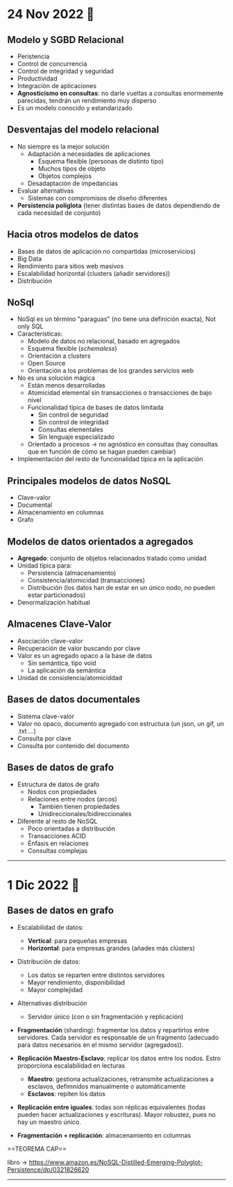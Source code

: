 # 24 Nov 2022 🦂

## Modelo y SGBD Relacional
- Peristencia
- Control de concurrencia
- Control de integridad y seguridad
- Productividad 
- Integración de aplicaciones
- **Agnosticismo en consultas**: no darle vueltas a consultas enormemente parecidas, tendrán un rendimiento muy disperso
- Es un modelo conocido y estandarizado

## Desventajas del modelo relacional
- No siempre es la mejor solución
	- Adaptación a necesidades de aplicaciones
		- Esquema flexible (personas de distinto tipo)
		- Muchos tipos de objeto
		- Objetos complejos
	- Desadaptación de impedancias
- Evaluar alternativas
	- Sistemas con compromisos de diseño diferentes
- **Persistencia políglota** (tener distintas bases de datos dependiendo de cada necesidad de conjunto)

## Hacia otros modelos de datos

- Bases de datos de aplicación no compartidas (microservicios)
- Big Data
- Rendimiento para sitios web masivos
- Escalabilidad horizontal (clusters (añadir servidores))
- Distribución

## NoSql

- NoSql es un término "paraguas" (no tiene una definición exacta), Not only SQL
- Características:
	- Modelo de datos no relacional, basado en agregados
	- Esquema flexible (*schemaless*)
	- Orientación a clusters
	- Open Source
	- Orientación a los problemas de los grandes servicios web
- No es una solución mágica
	- Están menos desarrolladas
	- Atomicidad elemental sin transacciones o transacciones de bajo nivel
	- Funcionalidad típica de bases de datos limitada
		- Sin control de seguridad
		- Sin control de integridad
		- Consultas elementales
		- Sin lenguaje especializado
	- Orientado a procesos -> no agnóstico en consultas (hay consultas que en función de cómo se hagan pueden cambiar)
- Implementación del resto de funcionalidad típica en la aplicación

## Principales modelos de datos NoSQL

- Clave-valor
- Documental
- Almacenamiento en columnas
- Grafo

## Modelos de datos orientados a agregados

- **Agregado**: conjunto de objetos relacionados tratado como unidad
- Unidad típica para:
	- Persistencia (almacenamiento)
	- Consistencia/atomicidad (transacciones)
	- Distribución (los datos han de estar en un único nodo, no pueden estar particionados)
- Denormalización habitual

## Almacenes Clave-Valor

- Asociación clave-valor
- Recuperación de valor buscando por clave
- Valor es un agregado opaco a la base de datos
	- Sin semántica, tipo void
	- La aplicación da semántica
- Unidad de consistencia/atomiciddad

## Bases de datos documentales

- Sistema clave-valor
- Valor no opaco, documento agregado con estructura (un json, un gif, un .txt ...)
- Consulta por clave
- Consulta por contenido del documento

## Bases de datos de grafo

- Estructura de datos de grafo
	- Nodos con propiedades
	- Relaciones entre nodos (arcos)
		- También tienen propiedades
		- Unidireccionales/bidireccionales
- Diferente al resto de NoSQL
	- Poco orientadas a distribución
	- Transacciones ACID
	- Énfasis en relaciones
	- Consultas complejas

---
# 1 Dic 2022 🪺
## Bases de datos en grafo

- Escalabilidad de datos:
	- **Vertical**: para pequeñas empresas
	- **Horizontal**: para empresas grandes (añades más clústers)
- Distribución de datos:
	- Los datos se reparten entre distintos servidores
	- Mayor rendimiento, disponibilidad
	- Mayor complejidad
- Alternativas distribución
	- Servidor único (con o sin fragmentación y replicación)

- **Fragmentación** (sharding): fragmentar los datos y repartirlos entre servidores. Cada servidor es responsable de un fragmento (adecuado para datos necesarios en el mismo servidor (agregados)).
- **Replicación Maestro-Esclavo**: replicar los datos entre los nodos. Estro proporciona escalabilidad en lecturas
	- **Maestro**: gestiona actualizaciones, retransmite actualizaciones a esclavos, defimnidos manualmente o automáticamente
	- **Esclavos**: repiten los datos
- **Replicación entre iguales**: todas son réplicas equivalentes (todas pueden hacer actualizaciones y escrituras). Mayor robustez, pues no hay un maestro único.
- **Fragmentación + replicación**: almacenamiento en columnas

==TEOREMA CAP==

libro -> https://www.amazon.es/NoSQL-Distilled-Emerging-Polyglot-Persistence/dp/0321826620

---

